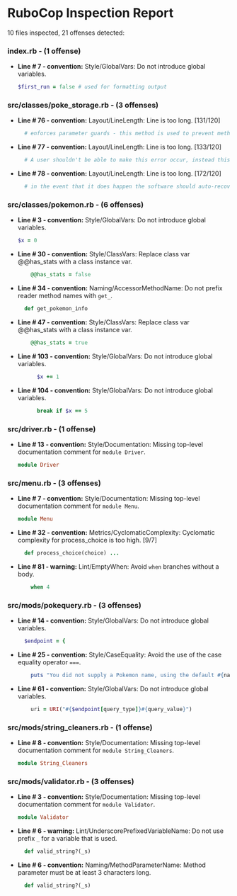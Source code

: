 # RuboCop Inspection Report

10 files inspected, 21 offenses detected:

### index.rb - (1 offense)
  * **Line # 7 - convention:** Style/GlobalVars: Do not introduce global variables.

    ```rb
    $first_run = false # used for formatting output
    ```

### src/classes/poke_storage.rb - (3 offenses)
  * **Line # 76 - convention:** Layout/LineLength: Line is too long. [131/120]

    ```rb
      # enforces parameter guards - this method is used to prevent methods from calling Pokemon methods on params that are not Pokemons
    ```

  * **Line # 77 - convention:** Layout/LineLength: Line is too long. [133/120]

    ```rb
      # A user shouldn't be able to make this error occur, instead this type of error is an unaccounted for system error that could occur
    ```

  * **Line # 78 - convention:** Layout/LineLength: Line is too long. [172/120]

    ```rb
      # in the event that it does happen the software should auto-recover to the last position unless unable in which cause system will exit and cause a restart of the program.
    ```

### src/classes/pokemon.rb - (6 offenses)
  * **Line # 3 - convention:** Style/GlobalVars: Do not introduce global variables.

    ```rb
    $x = 0
    ```

  * **Line # 30 - convention:** Style/ClassVars: Replace class var @@has_stats with a class instance var.

    ```rb
        @@has_stats = false
    ```

  * **Line # 34 - convention:** Naming/AccessorMethodName: Do not prefix reader method names with `get_`.

    ```rb
      def get_pokemon_info
    ```

  * **Line # 47 - convention:** Style/ClassVars: Replace class var @@has_stats with a class instance var.

    ```rb
        @@has_stats = true
    ```

  * **Line # 103 - convention:** Style/GlobalVars: Do not introduce global variables.

    ```rb
          $x += 1
    ```

  * **Line # 104 - convention:** Style/GlobalVars: Do not introduce global variables.

    ```rb
          break if $x == 5
    ```

### src/driver.rb - (1 offense)
  * **Line # 13 - convention:** Style/Documentation: Missing top-level documentation comment for `module Driver`.

    ```rb
    module Driver
    ```

### src/menu.rb - (3 offenses)
  * **Line # 7 - convention:** Style/Documentation: Missing top-level documentation comment for `module Menu`.

    ```rb
    module Menu
    ```

  * **Line # 32 - convention:** Metrics/CyclomaticComplexity: Cyclomatic complexity for process_choice is too high. [9/7]

    ```rb
      def process_choice(choice) ...
    ```

  * **Line # 81 - warning:** Lint/EmptyWhen: Avoid `when` branches without a body.

    ```rb
        when 4
    ```

### src/mods/pokequery.rb - (3 offenses)
  * **Line # 14 - convention:** Style/GlobalVars: Do not introduce global variables.

    ```rb
      $endpoint = {
    ```

  * **Line # 25 - convention:** Style/CaseEquality: Avoid the use of the case equality operator `===`.

    ```rb
        puts "You did not supply a Pokemon name, using the default #{name}" if name === 'Tangela'
    ```

  * **Line # 61 - convention:** Style/GlobalVars: Do not introduce global variables.

    ```rb
        uri = URI("#{$endpoint[query_type]}#{query_value}")
    ```

### src/mods/string_cleaners.rb - (1 offense)
  * **Line # 8 - convention:** Style/Documentation: Missing top-level documentation comment for `module String_Cleaners`.

    ```rb
    module String_Cleaners
    ```

### src/mods/validator.rb - (3 offenses)
  * **Line # 3 - convention:** Style/Documentation: Missing top-level documentation comment for `module Validator`.

    ```rb
    module Validator
    ```

  * **Line # 6 - warning:** Lint/UnderscorePrefixedVariableName: Do not use prefix `_` for a variable that is used.

    ```rb
      def valid_string?(_s)
    ```

  * **Line # 6 - convention:** Naming/MethodParameterName: Method parameter must be at least 3 characters long.

    ```rb
      def valid_string?(_s)
    ```

